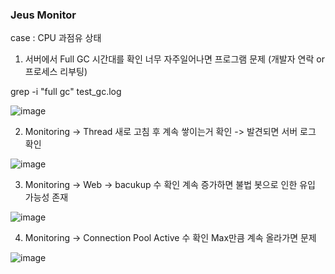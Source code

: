 ### Jeus Monitor

case : CPU 과점유 상태

1. 서버에서 Full GC 시간대를 확인 너무 자주일어나면 프로그램 문제 (개발자 연락 or 프로세스 리부팅)

grep -i "full gc" test_gc.log

![image](https://user-images.githubusercontent.com/38831314/141706121-a1a0d59a-df53-40a3-b79b-d296c957697b.png)

2. Monitoring -> Thread 새로 고침 후 계속 쌓이는거 확인 -> 발견되면 서버 로그 확인

![image](https://user-images.githubusercontent.com/38831314/141706749-3188e4a0-684b-4984-ae4d-53141e4759ca.png)

3. Monitoring -> Web -> bacukup 수 확인 계속 증가하면 불법 봇으로 인한 유입 가능성 존재

![image](https://user-images.githubusercontent.com/38831314/141706811-11d1b5ee-8ca6-46d1-b20a-a8df6b846268.png)

4. Monitoring -> Connection Pool Active 수 확인 Max만큼 계속 올라가면 문제

![image](https://user-images.githubusercontent.com/38831314/141707073-38eeb39f-da02-4f65-8a0e-1509170c5436.png)








